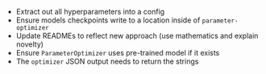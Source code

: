 - Extract out all hyperparameters into a config
- Ensure models checkpoints write to a location inside of `parameter-optimizer`
- Update READMEs to reflect new approach (use mathematics and explain novelty)
- Ensure `ParameterOptimizer` uses pre-trained model if it exists
- The `optimizer` JSON output needs to return the strings